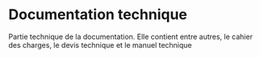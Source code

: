 # Documentation technique
Partie technique de la documentation. Elle contient entre autres, le cahier des charges, le devis technique et le manuel technique

